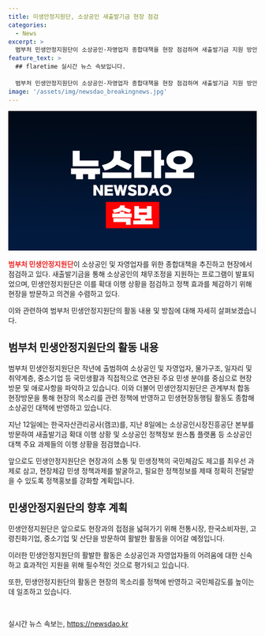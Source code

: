 ```yaml
---
title: 미생안정지원단, 소상공인 새출발기금 현장 점검
categories:
  - News
excerpt: >
  범부처 민생안정지원단이 소상공인·자영업자 종합대책을 현장 점검하며 새출발기금 지원 방안 등을 발표했다. 이들은 한국자산관리공사를 방문해 정책 효과 체감 방안 논의하고, 소상공인 대책 이행 상황을 점검했다. 민생안정지원단은 관계부처와 협력하여 현장의 목소리를 반영하고 민생정책 국민체감도를 높이기 위해 현장 점검 및 소통을 강화할 예정이다. (150자)
feature_text: >
  ## flaretime 실시간 뉴스 속보입니다.

  범부처 민생안정지원단이 소상공인·자영업자 종합대책을 현장 점검하며 새출발기금 지원 방안 등을 발표했다. 이들은 한국자산관리공사를 방문해 정책 효과 체감 방안 논의하고, 소상공인 대책 이행 상황을 점검했다. 민생안정지원단은 관계부처와 협력하여 현장의 목소리를 반영하고 민생정책 국민체감도를 높이기 위해 현장 점검 및 소통을 강화할 예정이다. (150자)
image: '/assets/img/newsdao_breakingnews.jpg'
---
```


<p><img src="/assets/img/newsdao_breakingnews.jpg" alt="flaretime 속보" /></p>

<p><b><span style="color: #ee2323;">범부처 민생안정지원단</span></b>이 소상공인 및 자영업자를 위한 종합대책을 추진하고 현장에서 점검하고 있다. 새출발기금을 통해 소상공인의 채무조정을 지원하는 프로그램이 발표되었으며, 민생안정지원단은 이를 확대 이행 상황을 점검하고 정책 효과를 체감하기 위해 현장을 방문하고 의견을 수렴하고 있다.</p>

<p>이와 관련하여 범부처 민생안정지원단의 활동 내용 및 방침에 대해 자세히 살펴보겠습니다. </p>

<h2 data-ke-size="size26">범부처 민생안정지원단의 활동 내용</h2>

<p>범부처 민생안정지원단은 작년에 출범하여 소상공인 및 자영업자, 물가구조, 일자리 및 취약계층, 중소기업 등 국민생활과 직접적으로 연관된 주요 민생 분야를 중심으로 현장방문 및 애로사항을 파악하고 있습니다. 이와 더불어 민생안정지원단은 관계부처 합동 현장방문을 통해 현장의 목소리를 관련 정책에 반영하고 민생현장동행팀 활동도 종합해 소상공인 대책에 반영하고 있습니다. </p>

<p>지난 12일에는 한국자산관리공사(캠코)를, 지난 8일에는 소상공인시장진흥공단 본부를 방문하여 새출발기금 확대 이행 상황 및 소상공인 정책정보 원스톱 플랫폼 등 소상공인 대책 주요 과제들의 이행 상황을 점검했습니다.</p>

<p>앞으로도 민생안정지원단은 현장과의 소통 및 민생정책의 국민체감도 제고를 최우선 과제로 삼고, 현장체감 민생 정책과제를 발굴하고, 필요한 정책정보를 제때 정확히 전달받을 수 있도록 정책홍보를 강화할 계획입니다.</p>

<h2 data-ke-size="size26">민생안정지원단의 향후 계획</h2>

<p>민생안정지원단은 앞으로도 현장과의 접점을 넓혀가기 위해 전통시장, 한국소비자원, 고령친화기업, 중소기업 및 산단을 방문하여 활발한 활동을 이어갈 예정입니다.</p>

<p>이러한 민생안정지원단의 활발한 활동은 소상공인과 자영업자들의 어려움에 대한 신속하고 효과적인 지원을 위해 필수적인 것으로 평가되고 있습니다. </p>

<p>또한, 민생안정지원단의 활동은 현장의 목소리를 정책에 반영하고 국민체감도를 높이는데 일조하고 있습니다. </p>

<p data-ke-size="size16">&nbsp;</p>
실시간 뉴스 속보는, <a href="https://newsdao.kr" rel="dofollow">https://newsdao.kr</a>


